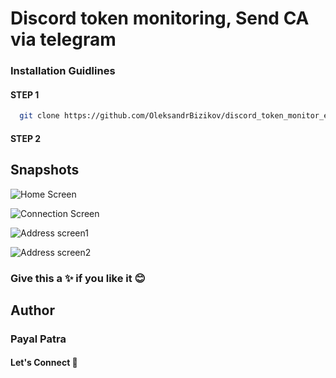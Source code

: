 # Discord token monitoring, Send CA via telegram

### Installation Guidlines

#### STEP 1

 ```sh
   git clone https://github.com/OleksandrBizikov/discord_token_monitor_extension.git
   ```

#### STEP 2
   
## Snapshots

![Home Screen](screenshot/image1.png)

![Connection Screen](screenshot/image2.png)

![Address screen1](screenshot/image3.png)

![Address screen2](screenshot/image4.png)

### Give this a ✨ if you like it 😊
## Author
### Payal Patra
#### Let's Connect 🚀


   
